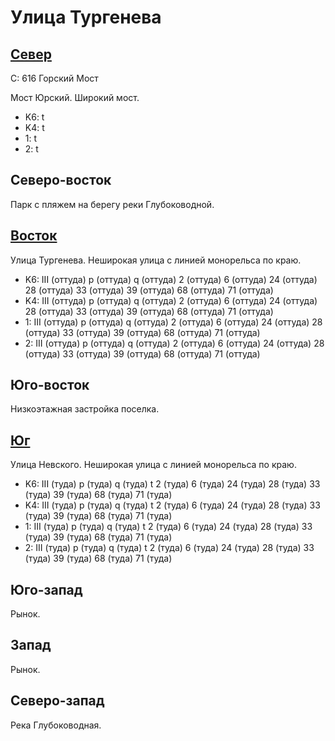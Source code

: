 # Улица Тургенева

## [Север](./385130.md)

С:  616     Горский Мост

Мост Юрский.
Широкий мост.

* K6:   t
* K4:   t
* 1:    t
* 2:    t

## Северо-восток

Парк с пляжем на берегу реки Глубоководной.

## [Восток](./11390020.md)

Улица Тургенева.
Неширокая улица с линией монорельса по краю.

* K6:   III (оттуда)
        p (оттуда)  q (оттуда)
        2 (оттуда)  6 (оттуда)  24 (оттуда) 28 (оттуда) 33 (оттуда) 39 (оттуда) 68 (оттуда) 71 (оттуда)
* K4:   III (оттуда)
        p (оттуда)  q (оттуда)
        2 (оттуда)  6 (оттуда)  24 (оттуда) 28 (оттуда) 33 (оттуда) 39 (оттуда) 68 (оттуда) 71 (оттуда)
* 1:    III (оттуда)
        p (оттуда)  q (оттуда)
        2 (оттуда)  6 (оттуда)  24 (оттуда) 28 (оттуда) 33 (оттуда) 39 (оттуда) 68 (оттуда) 71 (оттуда)
* 2:    III (оттуда)
        p (оттуда)  q (оттуда)
        2 (оттуда)  6 (оттуда)  24 (оттуда) 28 (оттуда) 33 (оттуда) 39 (оттуда) 68 (оттуда) 71 (оттуда)

## Юго-восток

Низкоэтажная застройка поселка.

## [Юг](./11385030.md)

Улица Невского.
Неширокая улица с линией монорельса по краю.

* K6:   III (туда)
        p (туда)    q (туда)    t
        2 (туда)    6 (туда)    24 (туда)   28 (туда)   33 (туда)   39 (туда)   68 (туда)   71 (туда)
* K4:   III (туда)
        p (туда)    q (туда)    t
        2 (туда)    6 (туда)    24 (туда)   28 (туда)   33 (туда)   39 (туда)   68 (туда)   71 (туда)
* 1:    III (туда)
        p (туда)    q (туда)    t
        2 (туда)    6 (туда)    24 (туда)   28 (туда)   33 (туда)   39 (туда)   68 (туда)   71 (туда)
* 2:    III (туда)
        p (туда)    q (туда)    t
        2 (туда)    6 (туда)    24 (туда)   28 (туда)   33 (туда)   39 (туда)   68 (туда)   71 (туда)

## Юго-запад

Рынок.

## Запад

Рынок.

## Северо-запад

Река Глубоководная.
